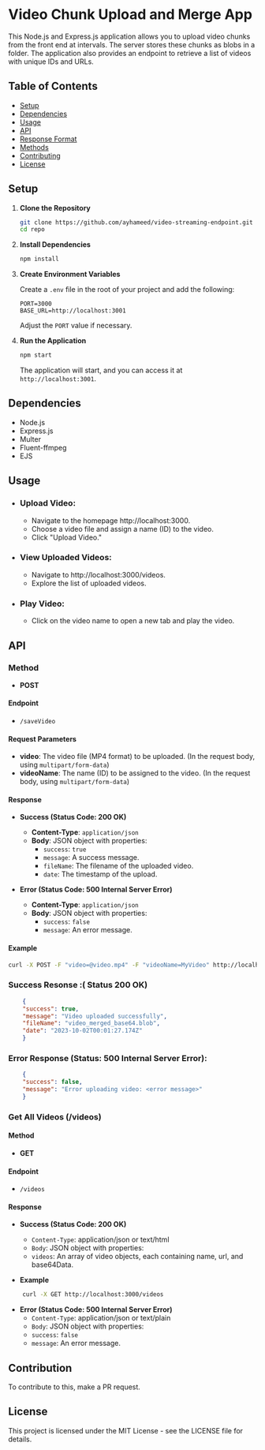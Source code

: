 # Video Chunk Upload and Merge App

This Node.js and Express.js application allows you to upload video chunks from the front end at intervals. The server stores these chunks as blobs in a folder. The application also provides an endpoint to retrieve a list of videos with unique IDs and URLs.

## Table of Contents

- [Setup](#setup)
- [Dependencies](#dependencies)
- [Usage](#usage)
- [API](#api)
- [Response Format](#response-format)
- [Methods](#methods)
- [Contributing](#contributing)
- [License](#license)

## Setup

1. **Clone the Repository**

    ```bash
    git clone https://github.com/ayhameed/video-streaming-endpoint.git
    cd repo
    ```

2. **Install Dependencies**

    ```bash
    npm install
    ```

3. **Create Environment Variables**

    Create a `.env` file in the root of your project and add the following:

    ```env
    PORT=3000
    BASE_URL=http://localhost:3001
    ```

    Adjust the `PORT` value if necessary.

4. **Run the Application**

    ```bash
    npm start
    ```

    The application will start, and you can access it at `http://localhost:3001`.

## Dependencies 
- Node.js
- Express.js
- Multer
- Fluent-ffmpeg
- EJS

## Usage

- ### Upload Video:
    - Navigate to the homepage http://localhost:3000.
    - Choose a video file and assign a name (ID) to the video.
    - Click "Upload Video."

- ### View Uploaded Videos:
    - Navigate to http://localhost:3000/videos.
    - Explore the list of uploaded videos.

- ### Play Video:
    - Click on the video name to open a new tab and play the video.

## API
### Method
- **POST**

#### Endpoint
- `/saveVideo`

#### Request Parameters
- **video**: The video file (MP4 format) to be uploaded. (In the request body, using `multipart/form-data`)
- **videoName**: The name (ID) to be assigned to the video. (In the request body, using `multipart/form-data`)

#### Response
- **Success (Status Code: 200 OK)**
  - **Content-Type**: `application/json`
  - **Body**: JSON object with properties:
    - `success`: `true`
    - `message`: A success message.
    - `fileName`: The filename of the uploaded video.
    - `date`: The timestamp of the upload.

- **Error (Status Code: 500 Internal Server Error)**
  - **Content-Type**: `application/json`
  - **Body**: JSON object with properties:
    - `success`: `false`
    - `message`: An error message.

#### Example
```bash
curl -X POST -F "video=@video.mp4" -F "videoName=MyVideo" http://localhost:3000/saveVideo
```

### Success Resonse :( Status 200 OK)
```json
    {
    "success": true,
    "message": "Video uploaded successfully",
    "fileName": "video_merged_base64.blob",
    "date": "2023-10-02T00:01:27.174Z"
    }
```
### Error Response (Status: 500 Internal Server Error):
```json
    {
    "success": false,
    "message": "Error uploading video: <error message>"
    }
```

### Get All Videos (/videos)
#### Method
- **GET**

#### Endpoint
- `/videos`

#### Response
- **Success (Status Code: 200 OK)**
    - `Content-Type`: application/json or text/html
    - `Body`: JSON object with properties:
    - `videos`: An array of video objects, each containing name, url, and base64Data.

- **Example**
```bash
    curl -X GET http://localhost:3000/videos
```

- **Error (Status Code: 500 Internal Server Error)**
    - `Content-Type`: application/json or text/plain
    - `Body`: JSON object with properties:
    - `success`: `false`
    - `message`: An error message.

## Contribution
To contribute to this, make a PR request.

## License
This project is licensed under the MIT License - see the LICENSE file for details.